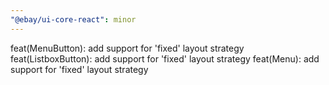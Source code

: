 ```yaml
---
"@ebay/ui-core-react": minor
---
```


feat(MenuButton): add support for 'fixed' layout strategy
feat(ListboxButton): add support for 'fixed' layout strategy
feat(Menu): add support for 'fixed' layout strategy
